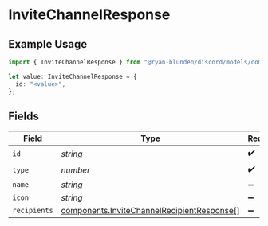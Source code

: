 # InviteChannelResponse

## Example Usage

```typescript
import { InviteChannelResponse } from "@ryan-blunden/discord/models/components";

let value: InviteChannelResponse = {
  id: "<value>",
};
```

## Fields

| Field                                                                                                    | Type                                                                                                     | Required                                                                                                 | Description                                                                                              |
| -------------------------------------------------------------------------------------------------------- | -------------------------------------------------------------------------------------------------------- | -------------------------------------------------------------------------------------------------------- | -------------------------------------------------------------------------------------------------------- |
| `id`                                                                                                     | *string*                                                                                                 | :heavy_check_mark:                                                                                       | N/A                                                                                                      |
| `type`                                                                                                   | *number*                                                                                                 | :heavy_check_mark:                                                                                       | N/A                                                                                                      |
| `name`                                                                                                   | *string*                                                                                                 | :heavy_minus_sign:                                                                                       | N/A                                                                                                      |
| `icon`                                                                                                   | *string*                                                                                                 | :heavy_minus_sign:                                                                                       | N/A                                                                                                      |
| `recipients`                                                                                             | [components.InviteChannelRecipientResponse](../../models/components/invitechannelrecipientresponse.md)[] | :heavy_minus_sign:                                                                                       | N/A                                                                                                      |